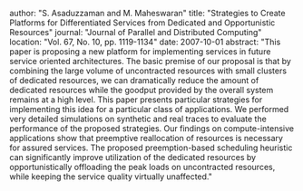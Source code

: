author: "S. Asaduzzaman and M. Maheswaran"
title: "Strategies to Create Platforms for Differentiated Services from Dedicated and Opportunistic Resources"
journal: "Journal of Parallel and Distributed Computing"
location: "Vol. 67, No. 10, pp. 1119-1134"
date: 2007-10-01
abstract: "This paper is proposing a new platform for implementing services in future service oriented architectures. The basic premise of our proposal is that by combining the large volume of uncontracted resources with small clusters of dedicated resources, we can dramatically reduce the amount of dedicated resources while the goodput provided by the overall system remains at a high level. This paper presents particular strategies for implementing this idea for a particular class of applications. We performed very detailed simulations on synthetic and real traces to evaluate the performance of the proposed strategies. Our findings on compute-intensive applications show that preemptive reallocation of resources is necessary for assured services. The proposed preemption-based scheduling heuristic can significantly improve utilization of the dedicated resources by opportunistically offloading the peak loads on uncontracted resources, while keeping the service quality virtually unaffected."